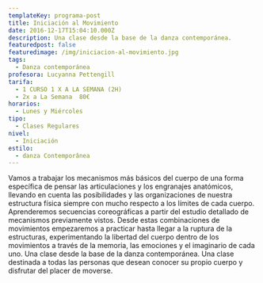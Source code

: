```yaml
---
templateKey: programa-post
title: Iniciación al Movimiento
date: 2016-12-17T15:04:10.000Z
description: Una clase desde la base de la danza contemporánea.
featuredpost: false
featuredimage: /img/iniciacion-al-movimiento.jpg
tags:
  - Danza contemporánea
profesora: Lucyanna Pettengill
tarifa:
  - 1 CURSO 1 X A LA SEMANA (2H)
  - 2x a La Semana  80€
horarios:
  - Lunes y Miércoles
tipo:
  - Clases Regulares
nivel:
  - Iniciación
estilo:
  - danza Contemporânea
---
```


Vamos a trabajar los mecanismos más básicos del cuerpo de una forma específica de pensar las articulaciones y los engranajes anatómicos, llevando en cuenta las posibilidades y las organizaciones de nuestra estructura física siempre con mucho respecto a los límites de cada cuerpo.
Aprenderemos secuencias coreográficas a partir del estudio detallado de mecanismos previamente vistos. Desde estas combinaciones de movimientos empezaremos a practicar hasta llegar a la ruptura de la estructuras, experimentando la libertad del cuerpo dentro de los movimientos a través de la memoria, las emociones y el imaginario de cada uno.
Una clase desde la base de la danza contemporánea.
Una clase destinada a todas las personas que desean conocer su propio cuerpo y disfrutar del placer de moverse.
